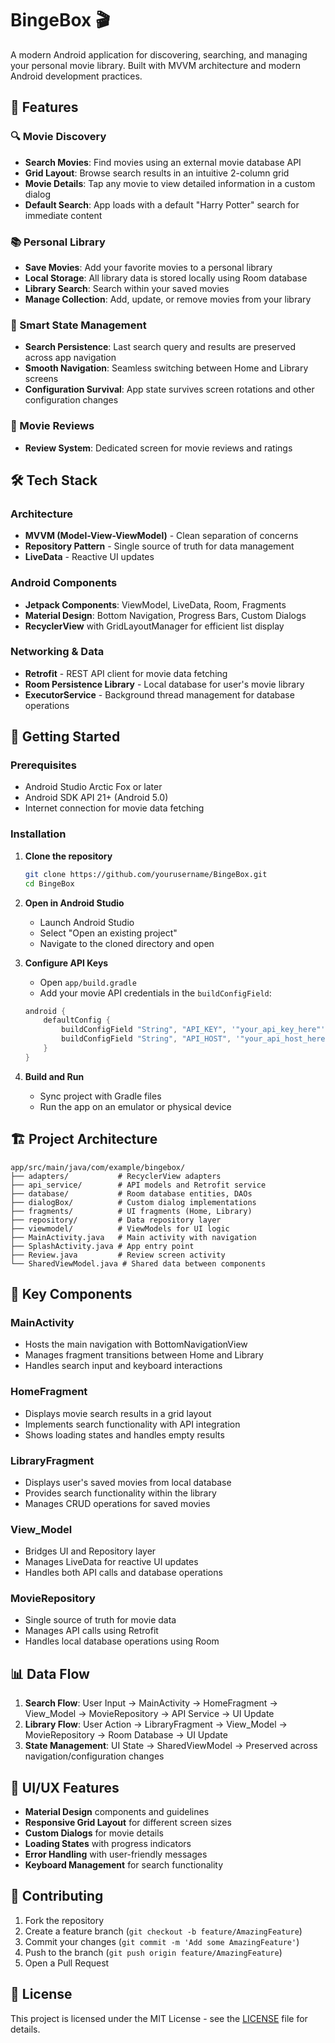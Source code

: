 # BingeBox 🎬

A modern Android application for discovering, searching, and managing your personal movie library. Built with MVVM architecture and modern Android development practices.

## 📱 Features

### 🔍 Movie Discovery
- **Search Movies**: Find movies using an external movie database API
- **Grid Layout**: Browse search results in an intuitive 2-column grid
- **Movie Details**: Tap any movie to view detailed information in a custom dialog
- **Default Search**: App loads with a default "Harry Potter" search for immediate content

### 📚 Personal Library
- **Save Movies**: Add your favorite movies to a personal library
- **Local Storage**: All library data is stored locally using Room database
- **Library Search**: Search within your saved movies
- **Manage Collection**: Add, update, or remove movies from your library

### 🔄 Smart State Management
- **Search Persistence**: Last search query and results are preserved across app navigation
- **Smooth Navigation**: Seamless switching between Home and Library screens
- **Configuration Survival**: App state survives screen rotations and other configuration changes

### 📝 Movie Reviews
- **Review System**: Dedicated screen for movie reviews and ratings

## 🛠️ Tech Stack

### Architecture
- **MVVM (Model-View-ViewModel)** - Clean separation of concerns
- **Repository Pattern** - Single source of truth for data management
- **LiveData** - Reactive UI updates

### Android Components
- **Jetpack Components**: ViewModel, LiveData, Room, Fragments
- **Material Design**: Bottom Navigation, Progress Bars, Custom Dialogs
- **RecyclerView** with GridLayoutManager for efficient list display

### Networking & Data
- **Retrofit** - REST API client for movie data fetching
- **Room Persistence Library** - Local database for user's movie library
- **ExecutorService** - Background thread management for database operations

## 🚀 Getting Started

### Prerequisites
- Android Studio Arctic Fox or later
- Android SDK API 21+ (Android 5.0)
- Internet connection for movie data fetching

### Installation

1. **Clone the repository**
   ```bash
   git clone https://github.com/yourusername/BingeBox.git
   cd BingeBox
   ```

2. **Open in Android Studio**
   - Launch Android Studio
   - Select "Open an existing project"
   - Navigate to the cloned directory and open

3. **Configure API Keys**
   - Open `app/build.gradle`
   - Add your movie API credentials in the `buildConfigField`:
   ```gradle
   android {
       defaultConfig {
           buildConfigField "String", "API_KEY", '"your_api_key_here"'
           buildConfigField "String", "API_HOST", '"your_api_host_here"'
       }
   }
   ```

4. **Build and Run**
   - Sync project with Gradle files
   - Run the app on an emulator or physical device

## 🏗️ Project Architecture

```
app/src/main/java/com/example/bingebox/
├── adapters/           # RecyclerView adapters
├── api_service/        # API models and Retrofit service
├── database/           # Room database entities, DAOs
├── dialogBox/          # Custom dialog implementations
├── fragments/          # UI fragments (Home, Library)
├── repository/         # Data repository layer
├── viewmodel/          # ViewModels for UI logic
├── MainActivity.java   # Main activity with navigation
├── SplashActivity.java # App entry point
├── Review.java         # Review screen activity
└── SharedViewModel.java # Shared data between components
```

## 🔧 Key Components

### MainActivity
- Hosts the main navigation with BottomNavigationView
- Manages fragment transitions between Home and Library
- Handles search input and keyboard interactions

### HomeFragment
- Displays movie search results in a grid layout
- Implements search functionality with API integration
- Shows loading states and handles empty results

### LibraryFragment
- Displays user's saved movies from local database
- Provides search functionality within the library
- Manages CRUD operations for saved movies

### View_Model
- Bridges UI and Repository layer
- Manages LiveData for reactive UI updates
- Handles both API calls and database operations

### MovieRepository
- Single source of truth for movie data
- Manages API calls using Retrofit
- Handles local database operations using Room

## 📊 Data Flow

1. **Search Flow**: User Input → MainActivity → HomeFragment → View_Model → MovieRepository → API Service → UI Update
2. **Library Flow**: User Action → LibraryFragment → View_Model → MovieRepository → Room Database → UI Update
3. **State Management**: UI State → SharedViewModel → Preserved across navigation/configuration changes

## 🎨 UI/UX Features

- **Material Design** components and guidelines
- **Responsive Grid Layout** for different screen sizes
- **Custom Dialogs** for movie details
- **Loading States** with progress indicators
- **Error Handling** with user-friendly messages
- **Keyboard Management** for search functionality


## 🤝 Contributing

1. Fork the repository
2. Create a feature branch (`git checkout -b feature/AmazingFeature`)
3. Commit your changes (`git commit -m 'Add some AmazingFeature'`)
4. Push to the branch (`git push origin feature/AmazingFeature`)
5. Open a Pull Request

## 📄 License

This project is licensed under the MIT License - see the [LICENSE](LICENSE) file for details.